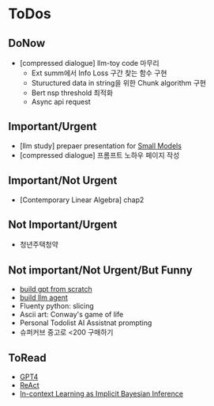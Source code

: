 # ToDos

## DoNow
- [compressed dialogue] llm-toy code 마무리
    - Ext summ에서 Info Loss 구간 찾는 함수 구현 
    - Stuructured data in string을 위한 Chunk algorithm 구현
    - Bert nsp threshold 최적화
    - Async api request

## Important/Urgent
- [llm study] prepaer presentation for [Small Models](https://arxiv.org/pdf/1912.02292.pdf)
- [compressed dialogue] 프롬프트 노하우 페이지 작성 

## Important/Not Urgent
- [Contemporary Linear Algebra] chap2

## Not Important/Urgent
- 청년주택청약

## Not important/Not Urgent/But Funny
- [build gpt from scratch](https://youtu.be/kCc8FmEb1nY)
- [build llm agent](https://github.com/junuMoon/llm_agents)
- Fluenty python: slicing
- Ascii art: Conway's game of life
- Personal Todolist AI Assistnat prompting
- 슈퍼커브 중고로 <200 구매하기

## ToRead
- [GPT4](https://arxiv.org/pdf/2303.08774.pdf)
- [ReAct](https://arxiv.org/pdf/2210.03629.pdf)
- [In-context Learning as Implicit Bayesian Inference](https://arxiv.org/pdf/2111.02080.pdf) 
